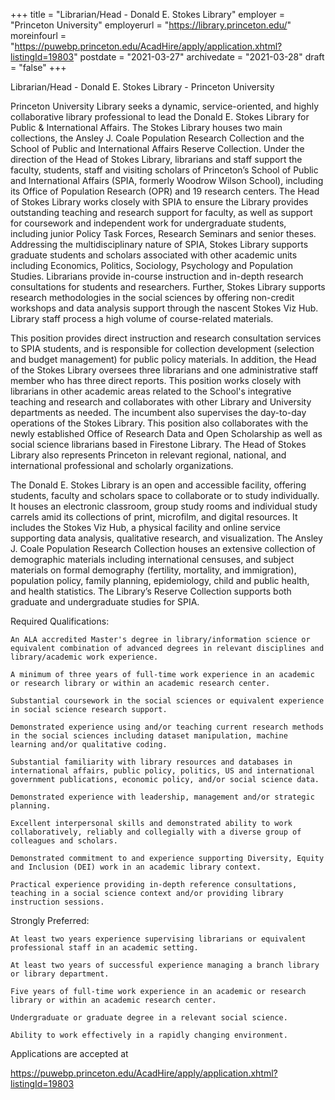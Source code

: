 +++
title = "Librarian/Head - Donald E. Stokes Library"
employer = "Princeton University"
employerurl = "https://library.princeton.edu/"
moreinfourl = "https://puwebp.princeton.edu/AcadHire/apply/application.xhtml?listingId=19803"
postdate = "2021-03-27"
archivedate = "2021-03-28"
draft = "false"
+++




Librarian/Head - Donald E. Stokes Library - Princeton University

Princeton University Library seeks a dynamic, service-oriented, and highly collaborative library professional to lead the Donald E. Stokes Library for Public & International Affairs. The Stokes Library houses two main collections, the Ansley J. Coale Population Research Collection and the School of Public and International Affairs Reserve Collection. Under the direction of the Head of Stokes Library, librarians and staff support the faculty, students, staff and visiting scholars of Princeton’s School of Public and International Affairs (SPIA, formerly Woodrow Wilson School), including its Office of Population Research (OPR) and 19 research centers. The Head of Stokes Library works closely with SPIA to ensure the Library provides outstanding teaching and research support for faculty, as well as support for coursework and independent work for undergraduate students, including junior Policy Task Forces, Research Seminars and senior theses. Addressing the multidisciplinary nature of SPIA, Stokes Library supports graduate students and scholars associated with other academic units including Economics, Politics, Sociology, Psychology and Population Studies. Librarians provide in-course instruction and in-depth research consultations for students and researchers. Further, Stokes Library supports research methodologies in the social sciences by offering non-credit workshops and data analysis support through the nascent Stokes Viz Hub. Library staff process a high volume of course-related materials.

This position provides direct instruction and research consultation services to SPIA students, and is responsible for collection development (selection and budget management) for public policy materials. In addition, the Head of the Stokes Library oversees three librarians and one administrative staff member who has three direct reports. This position works closely with librarians in other academic areas related to the School's integrative teaching and research and collaborates with other Library and University departments as needed. The incumbent also supervises the day-to-day operations of the Stokes Library. This position also collaborates with the newly established Office of Research Data and Open Scholarship as well as social science librarians based in Firestone Library. The Head of Stokes Library also represents Princeton in relevant regional, national, and international professional and scholarly organizations. 

The Donald E. Stokes Library is an open and accessible facility, offering students, faculty and scholars space to collaborate or to study individually. It houses an electronic classroom, group study rooms and individual study carrels amid its collections of print, microfilm, and digital resources. It includes the Stokes Viz Hub, a physical facility and online service supporting data analysis, qualitative research, and visualization. The Ansley J. Coale Population Research Collection houses an extensive collection of demographic materials including international censuses, and subject materials on formal demography (fertility, mortality, and immigration), population policy, family planning, epidemiology, child and public health, and health statistics. The Library’s Reserve Collection supports both graduate and undergraduate studies for SPIA. 

 Required Qualifications: 

    An ALA accredited Master's degree in library/information science or equivalent combination of advanced degrees in relevant disciplines and library/academic work experience.

    A minimum of three years of full-time work experience in an academic or research library or within an academic research center.

    Substantial coursework in the social sciences or equivalent experience in social science research support.

    Demonstrated experience using and/or teaching current research methods in the social sciences including dataset manipulation, machine learning and/or qualitative coding.

    Substantial familiarity with library resources and databases in international affairs, public policy, politics, US and international government publications, economic policy, and/or social science data.

    Demonstrated experience with leadership, management and/or strategic planning.

    Excellent interpersonal skills and demonstrated ability to work collaboratively, reliably and collegially with a diverse group of colleagues and scholars. 

    Demonstrated commitment to and experience supporting Diversity, Equity and Inclusion (DEI) work in an academic library context.

    Practical experience providing in-depth reference consultations, teaching in a social science context and/or providing library instruction sessions.


 Strongly Preferred:

    At least two years experience supervising librarians or equivalent professional staff in an academic setting.

    At least two years of successful experience managing a branch library or library department.

    Five years of full-time work experience in an academic or research library or within an academic research center.

    Undergraduate or graduate degree in a relevant social science.

    Ability to work effectively in a rapidly changing environment.


Applications are accepted at

https://puwebp.princeton.edu/AcadHire/apply/application.xhtml?listingId=19803 
